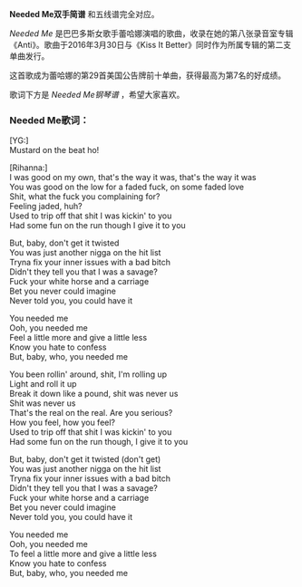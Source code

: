

**Needed Me双手简谱** 和五线谱完全对应。

_Needed Me_ 是巴巴多斯女歌手蕾哈娜演唱的歌曲，收录在她的第八张录音室专辑《Anti》。歌曲于2016年3月30日与《Kiss It
Better》同时作为所属专辑的第二支单曲发行。

这首歌成为蕾哈娜的第29首美国公告牌前十单曲，获得最高为第7名的好成绩。

歌词下方是 _Needed Me钢琴谱_ ，希望大家喜欢。

### Needed Me歌词：

[YG:]  
Mustard on the beat ho!

[Rihanna:]  
I was good on my own, that's the way it was, that's the way it was  
You was good on the low for a faded fuck, on some faded love  
Shit, what the fuck you complaining for?  
Feeling jaded, huh?  
Used to trip off that shit I was kickin' to you  
Had some fun on the run though I give it to you

But, baby, don't get it twisted  
You was just another nigga on the hit list  
Tryna fix your inner issues with a bad bitch  
Didn't they tell you that I was a savage?  
Fuck your white horse and a carriage  
Bet you never could imagine  
Never told you, you could have it

You needed me  
Ooh, you needed me  
Feel a little more and give a little less  
Know you hate to confess  
But, baby, who, you needed me

You been rollin' around, shit, I'm rolling up  
Light and roll it up  
Break it down like a pound, shit was never us  
Shit was never us  
That's the real on the real. Are you serious?  
How you feel, how you feel?  
Used to trip off that shit I was kickin' to you  
Had some fun on the run though, I give it to you

But, baby, don't get it twisted (don't get)  
You was just another nigga on the hit list  
Tryna fix your inner issues with a bad bitch  
Didn't they tell you that I was a savage?  
Fuck your white horse and a carriage  
Bet you never could imagine  
Never told you, you could have it

You needed me  
Ooh, you needed me  
To feel a little more and give a little less  
Know you hate to confess  
But, baby, who, you needed me

